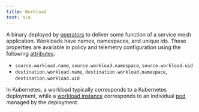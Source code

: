 ```yaml
---
title: Workload
test: n/a
---
```

A binary deployed by [operators](/pt-br/docs/reference/glossary/#operator) to deliver some function of a service mesh application.
Workloads have names, namespaces, and unique ids. These properties are available in policy and telemetry configuration
using the following [attributes](/pt-br/docs/reference/glossary/#attribute):

* `source.workload.name`, `source.workload.namespace`, `source.workload.uid`
* `destination.workload.name`, `destination.workload.namespace`, `destination.workload.uid`

In Kubernetes, a workload typically corresponds to a Kubernetes deployment,
while a [workload instance](/pt-br/docs/reference/glossary/#workload-instance) corresponds to an individual [pod](/pt-br/docs/reference/glossary/#pod) managed
by the deployment.
